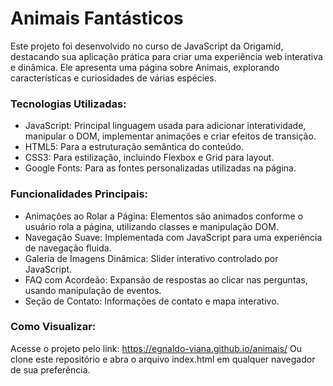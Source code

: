 # Animais Fantásticos
Este projeto foi desenvolvido no curso de JavaScript da Origamid, destacando sua aplicação prática para criar uma experiência web interativa e dinâmica. Ele apresenta uma página sobre Animais, explorando características e curiosidades de várias espécies.

### Tecnologias Utilizadas:
+ JavaScript: Principal linguagem usada para adicionar interatividade, manipular o DOM, implementar animações e criar efeitos de transição.
+ HTML5: Para a estruturação semântica do conteúdo.
+ CSS3: Para estilização, incluindo Flexbox e Grid para layout.
+ Google Fonts: Para as fontes personalizadas utilizadas na página.

### Funcionalidades Principais:
+ Animações ao Rolar a Página: Elementos são animados conforme o usuário rola a página, utilizando classes e manipulação DOM.
+ Navegação Suave: Implementada com JavaScript para uma experiência de navegação fluida.
+ Galeria de Imagens Dinâmica: Slider interativo controlado por JavaScript.
+ FAQ com Acordeão: Expansão de respostas ao clicar nas perguntas, usando manipulação de eventos.
+ Seção de Contato: Informações de contato e mapa interativo.

### Como Visualizar:
Acesse o projeto pelo link: https://egnaldo-viana.github.io/animais/ Ou clone este repositório e abra o arquivo index.html em qualquer navegador de sua preferência.

